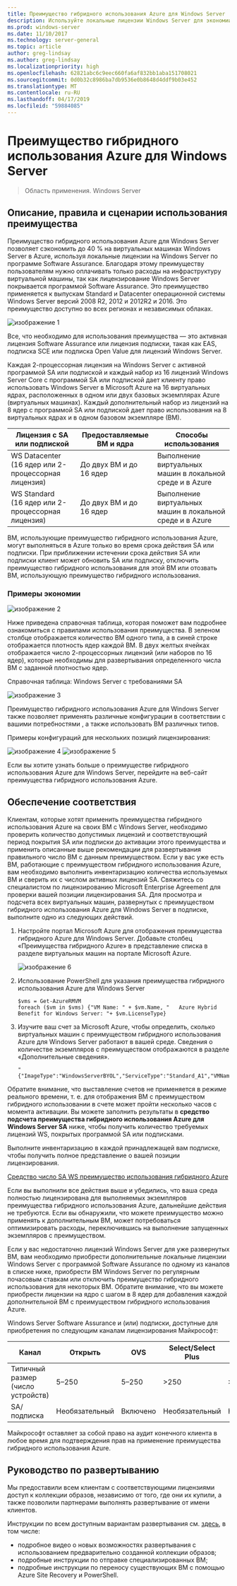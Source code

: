 ```yaml
---
title: Преимущество гибридного использования Azure для Windows Server
description: Используйте локальные лицензии Windows Server для экономии на виртуальных машинах Azure
ms.prod: windows-server
ms.date: 11/10/2017
ms.technology: server-general
ms.topic: article
author: greg-lindsay
ms.author: greg-lindsay
ms.localizationpriority: high
ms.openlocfilehash: 62821abc6c9eec660fa6af832bb1aba151708021
ms.sourcegitcommit: 0d0b32c8986ba7db9536e0b8648d4ddf9b03e452
ms.translationtype: MT
ms.contentlocale: ru-RU
ms.lasthandoff: 04/17/2019
ms.locfileid: "59884085"
---
```

# <a name="azure-hybrid-benefit-for-windows-server"></a>Преимущество гибридного использования Azure для Windows Server

>Область применения. Windows Server

## <a name="benefit-description-rules-and-use-cases"></a>Описание, правила и сценарии использования преимущества

Преимущество гибридного использования Azure для Windows Server позволяет сэкономить до 40 % на виртуальных машинах Windows Server в Azure, используя локальные лицензии на Windows Server по программе Software Assurance.  Благодаря этому преимуществу пользователям нужно оплачивать только расходы на инфраструктуру виртуальной машины, так как лицензирование Windows Server покрывается программой Software Assurance.  Это преимущество применяется к выпускам Standard и Datacenter операционной системы Windows Server версий 2008 R2, 2012 и 2012R2 и 2016.  Это преимущество доступно во всех регионах и независимых облаках.


![изображение 1](media/ahb01.png)

Все, что необходимо для использования преимущества — это активная лицензия Software Assurance или лицензия подписки, такая как EAS, подписка SCE или подписка Open Value для лицензий Windows Server.  

Каждая 2-процессорная лицензия на Windows Server с активной программой SA или подпиской и каждый набор из 16 лицензий Windows Server Core с программой SA или подпиской дает клиенту право использовать Windows Server в Microsoft Azure на 16 виртуальных ядрах, расположенных в одном или двух базовых экземплярах Azure (виртуальных машинах). Каждый дополнительный набор из лицензий на 8 ядер с программой SA или подпиской дает право использования на 8 виртуальных ядрах и в одном базовом экземпляре (ВМ).

| Лицензия с SA или подпиской            | Предоставляемые ВМ и ядра            | Способы использования                                |
|-----------------------------------------|----------------------------------|-----------------------------------------------------|
| WS Datacenter (16 ядер или 2-процессорная лицензия)  | До двух ВМ и до 16 ядер | Выполнение виртуальных машин в локальной среде и в Azure  |
| WS Standard (16 ядер или 2-процессорная лицензия)    | До двух ВМ и до 16 ядер | Выполнение виртуальных машин в локальной среде и в Azure |

ВМ, использующие преимущество гибридного использования Azure, могут выполняться в Azure только во время срока действия SA или подписки. При приближении истечении срока действия SA или подписки клиент может обновить SA или подписку, отключить преимущество гибридного использования для этой ВМ или отозвать ВМ, использующую преимущество гибридного использования. 

### <a name="savings-examples"></a>Примеры экономии 

![изображение 2](media/ahb02.png)
 
Ниже приведена справочная таблица, которая поможет вам подробнее ознакомиться с правилами использования преимущества. В зеленом столбце отображается количество ВМ одного типа, а в синей строке отображается плотность ядер каждой ВМ. В двух желтых ячейках отображается число 2-процессорных лицензий (или наборов по 16 ядер), которые необходимы для развертывания определенного числа ВМ с заданной плотностью ядер. 

Справочная таблица: Windows Server с требованиями SA

![изображение 3](media/ahb03.png)
 
Преимущество гибридного использования Azure для Windows Server также позволяет применять различные конфигурации в соответствии с вашими потребностями , а также использовать ВМ различных типов.

Примеры конфигураций для нескольких позиций лицензирования:

![изображение 4](media/ahb04.png)
![изображение 5](media/ahb05.png)

 
Если вы хотите узнать больше о преимуществе гибридного использования Azure для Windows Server, перейдите на веб-сайт преимущества гибридного использования Azure.

## <a name="how-to-maintain-compliance"></a>Обеспечение соответствия

Клиентам, которые хотят применить преимущества гибридного использования Azure на своих ВМ с Windows Server, необходимо проверить количество допустимых лицензий и соответствующий период покрытия SA или подписки до активации этого преимущества и применить описанные выше рекомендации для развертывания правильного число ВМ с данным преимуществом. Если у вас уже есть ВМ, работающие с преимуществом гибридного использования Azure, вам необходимо выполнить инвентаризацию количества используемых ВМ и сверить их с числом активных лицензий SA.  Свяжитесь со специалистом по лицензированию Microsoft Enterprise Agreement для проверки вашей позиции лицензирования SA.
Для просмотра и подсчета всех виртуальных машин, развернутых с преимуществом гибридного использования Azure для Windows Server в подписке, выполните одно из следующих действий.

1. Настройте портал Microsoft Azure для отображения преимущества гибридного Azure для Windows Server. Добавьте столбец «Преимущества гибридного Azure» в представление списка в разделе виртуальных машин на портале Microsoft Azure. 

    ![изображение 6](media/ahb06.png)

2.  Использование PowerShell для указания преимущества гибридного использования Azure для Windows Server

    ```
    $vms = Get-AzureRMVM 
    foreach ($vm in $vms) {"VM Name: " + $vm.Name, "   Azure Hybrid Benefit for Windows Server: "+ $vm.LicenseType}
    ```

3.  Изучите ваш счет за Microsoft Azure, чтобы определить, сколько виртуальных машин с преимуществом гибридного использования Azure для Windows Server работают в вашей среде. Сведения о количестве экземпляров с преимуществом отображаются в разделе «Дополнительные сведения».

    ```
    "{"ImageType":"WindowsServerBYOL","ServiceType":"Standard_A1","VMName":"","UsageType":"ComputeHR"}" 
    ```

Обратите внимание, что выставление счетов не применяется в режиме реального времени, т. е. для отображения ВМ с преимуществом гибридного использовании в счете может пройти несколько часов с момента активации.
Вы можете заполнить результаты в **средство подсчета преимущества гибридного использования Azure для Windows Server SA** ниже, чтобы получить количество требуемых лицензий WS, покрытых программой SA или подписками.

Выполните инвентаризацию в каждой принадлежащей вам подписке, чтобы получить полное представление о вашей позиции лицензирования.

[Средство число SA WS преимущество использования гибридного Azure](http://download.microsoft.com/download/7/1/2/712FEFF0-155C-4ABF-96C0-CE4EC4DB0516/Azure_Hybrid_Benefit_Windows_Server_SA_Count_Tool.xlsx)

Если вы выполнили все действия выше и убедились, что ваша среда полностью лицензирована для выполняемых экземпляров преимущества гибридного использования Azure, дальнейшие действия не требуются. Если вы обнаружили, что можете преимущество можно применять к дополнительным ВМ, может потребоваться оптимизировать расходы, переключившись на выполнение запущенных экземпляров с преимуществом.

Если у вас недостаточно лицензий Windows Server для уже развернутых ВМ, вам необходимо приобрести дополнительные локальные лицензии Windows Server с программой Software Assurance по одному из каналов в списке ниже, приобрести ВМ Windows Server по регулярным почасовым ставкам или отключить преимущество гибридного использования для некоторых ВМ. Обратите внимание, что вы можете приобрести лицензии на ядро с шагом в 8 ядер для добавления каждой дополнительной ВМ с преимуществом гибридного использования Azure. 

Windows Server Software Assurance и (или) подписки, доступные для приобретения по следующим каналам лицензирования Майкрософт:

| Канал                      | Открыть     | OVS      | Select/Select Plus  | MPSA       | EA/EAS   |
|------------------------------|----------|----------|-----------------------|-----------|----------|
| Типичный размер (число устройств)  | 5–250    | 5–250    | >250                  | >250      | >500     |
| SA/подписка            | Необязательный | Включено | Необязательный              | Необязательный  | Включено |

Майкрософт оставляет за собой право на аудит конечного клиента в любое время для подтверждения прав на применение преимущества гибридного использования Azure. 

## <a name="deployment-guidance"></a>Руководство по развертыванию 

Мы предоставили всем клиентам с соответствующими лицензиями доступ к коллекции образов, независимо от того, где они их купили, а также позволили партнерами выполнять развертывание от имени клиентов. 

Инструкции по всем доступным вариантам развертывания см. [здесь](https://azure.microsoft.com/pricing/hybrid-use-benefit/), в том числе: 
-   подробное видео о новых возможностях развертывания с использованием предварительно созданной коллекции образов;
-   подробные инструкции по отправке специализированных ВМ; 
-   подробные инструкции по переносу существующих ВМ с помощью Azure Site Recovery и PowerShell. 
